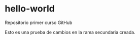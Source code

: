 # hello-world
Repositorio primer curso GitHub

Esto es una prueba de cambios en la rama secundaria creada.
